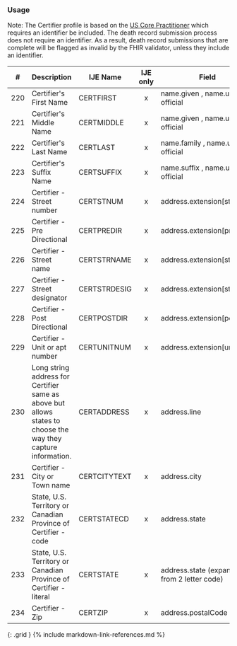 ### Usage
Note: The Certifier profile is based on the [US Core Practitioner](http://hl7.org/fhir/us/core/STU5.0.1/StructureDefinition-us-core-practitioner.html) which requires an identifier be included.
The death record submission process does not require an identifier.  As a result, death record submissions that are complete will be flagged as invalid by the FHIR validator, unless they include
an identifier.

| **#** |  **Description**   |  **IJE Name**   | IJE only |  **Field**  |  **Type**  | **Value Set**  |
| :---------: | ------------- | ------------ | :----------: |---------- | -------- | -------- |
| 220 | Certifier's First Name | CERTFIRST| x|name.given , name.use = official | string | - | 
| 221 | Certifier's Middle Name | CERTMIDDLE| x|name.given , name.use = official | string | - | 
| 222 | Certifier's Last Name | CERTLAST| x|name.family , name.use = official | string | - | 
| 223 | Certifier's Suffix Name | CERTSUFFIX| x|name.suffix , name.use = official | string | - | 
| 224 | Certifier - Street number | CERTSTNUM| x|address.extension[stnum] | string | - | 
| 225 | Certifier - Pre Directional | CERTPREDIR| x|address.extension[predir] | string | - | 
| 226 | Certifier - Street name | CERTSTRNAME| x|address.extension[stname] | string | - | 
| 227 | Certifier - Street designator | CERTSTRDESIG| x|address.extension[stdesig] | string | - | 
| 228 | Certifier - Post Directional | CERTPOSTDIR| x|address.extension[postdir] | string | - | 
| 229 | Certifier - Unit or apt number | CERTUNITNUM| x|address.extension[unitnum] | string | - | 
| 230 | Long string address for Certifier same as above but allows states to choose the way they capture information. | CERTADDRESS| x|address.line  | string | - | 
| 231 | Certifier - City or Town name | CERTCITYTEXT| x|address.city  | string | - | 
| 232 | State, U.S. Territory or Canadian Province of Certifier - code | CERTSTATECD| x|address.state | string | [StatesTerritoriesProvincesVS] | 
| 233 | State, U.S. Territory or Canadian Province of Certifier - literal | CERTSTATE| x|address.state (expanded from 2 letter code) | string | See [StateLiterals] | 
| 234 | Certifier - Zip | CERTZIP| x|address.postalCode | string | - | 
{: .grid }
{% include markdown-link-references.md %}
